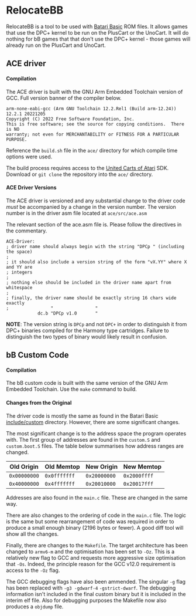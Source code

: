# RelocateBB

RelocateBB is a tool to be used with [Batari Basic](https://github.com/batari-Basic/batari-Basic) ROM files. It allows games that use the DPC+ kernel to be run on the PlusCart or the UnoCart. It will do nothing for bB games that that don't use the DPC+ kernel - those games will already run on the PlusCart and UnoCart.

## ACE driver

#### Compilation

The ACE driver is built with the GNU Arm Embedded Toolchain version of GCC. Full version banner of the compiler below.

```
arm-none-eabi-gcc (Arm GNU Toolchain 12.2.Rel1 (Build arm-12.24)) 12.2.1 20221205
Copyright (C) 2022 Free Software Foundation, Inc.
This is free software; see the source for copying conditions.  There is NO
warranty; not even for MERCHANTABILITY or FITNESS FOR A PARTICULAR PURPOSE.
```

Reference the `build.sh` file in the `ace/` directory for which compile time options were used.

The build process requires access to the [United Carts of Atari](https://github.com/Al-Nafuur/United-Carts-of-Atari) SDK. Download or `git clone` the repository into the `ace/` directory.

#### ACE Driver Versions

The ACE driver is versioned and any substantial change to the driver code *must* be accompanied by a change in the version number. The version number is in the driver asm file located at `ace/src/ace.asm`

The relevant section of the ace.asm file is. Please follow the directives in the commentary.

```
ACE-Driver:
; driver name should always begin with the string "DPCp " (including the space)
;
; it should also include a version string of the form "vX.YY" where X and YY are
; integers
;
; nothing else should be included in the driver name apart from whitespace
;
; finally, the driver name should be exactly string 16 chars wide exactly
;                "                "
            dc.b "DPCp v1.0       "
```

**NOTE**: The version string is `DPCp` and not `DPC+` in order to distinguish it from DPC+ binaries compiled for the Harmony type cartridges. Failure to distinguish the two types of binary would likely result in confusion. 


## bB Custom Code

#### Compilation

The bB custom code is built with the same version of the GNU Arm Embedded Toolchain. Use the `make` command
to build.

#### Changes from the Original

The driver code is mostly the same as found in the Batari Basic [include/custom](https://github.com/batari-Basic/batari-Basic/tree/d0b12c1b257156645df5371da48bcbbab7682580/includes/custom) directory. However, there are some significant changes.

The most significant change is to the address space the program operates with. The first group of addresses are found in the `custom.S` and `custom.boot.S` files. The table below summarises how address ranges are changed.

| Old Origin   | Old Memtop   | New Origin   | New Memtop   |
|--------------|--------------|--------------|--------------|
| `0x00000000` | `0x0fffffff` | `0x20000000` | `0x2000ffff` |
| `0x40000000` | `0x4fffffff` | `0x20010000` | `0x20017fff` |

Addresses are also found in the `main.c` file. These are changed in the same way.

There are also changes to the ordering of code in the `main.c` file. The logic is the same but some rearrangement of code was required in order to produce a small enough binary (2196 bytes or fewer). A good diff tool will show all the changes.

Finally, there are changes to the `Makefile`. The target architecture has been changed to `armv6-m` and the optimisation has been set to `-Oz`. This is a relatively new flag to GCC and requests more aggressive size optimisation that `-Os`. Indeed, the principle reason for the GCC v12.0 requirement is access to the `-Oz` flag.

The GCC debugging flags have also been ammended. The singular `-g` flag has been replaced with `-g3 -gdwarf-4` `-gstrict-dwarf`. The debugging information isn't included in the final custom binary but it is included in the interim elf file. Also for debugging purposes the Makefile now also produces a `objdump` file.
